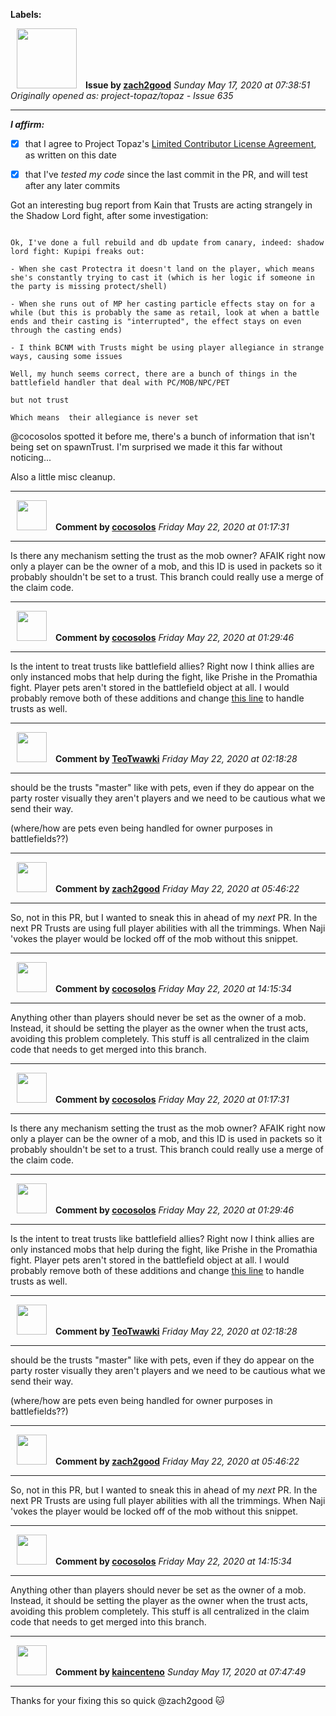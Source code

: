 **Labels:**



<a href="https://github.com/zach2good"><img src="https://avatars3.githubusercontent.com/u/1389729?v=4" width="96" height="96" hspace="10"></img></a> **Issue by [zach2good](https://github.com/zach2good)**
_Sunday May 17, 2020 at 07:38:51_
_Originally opened as: project-topaz/topaz - Issue 635_

----

<!-- place 'x' mark between square [] brackets to affirm: -->
**_I affirm:_**
- [x] that I agree to Project Topaz's [Limited Contributor License Agreement](http://project-topaz.com/blob/release/CONTRIBUTOR_AGREEMENT.md), as written on this date
- [x] that I've _tested my code_ since the last commit in the PR, and will test after any later commits

Got an interesting bug report from Kain that Trusts are acting strangely in the Shadow Lord fight, after some investigation:
```
Ok, I've done a full rebuild and db update from canary, indeed: shadow lord fight: Kupipi freaks out:
- When she cast Protectra it doesn't land on the player, which means she's constantly trying to cast it (which is her logic if someone in the party is missing protect/shell)
- When she runs out of MP her casting particle effects stay on for a while (but this is probably the same as retail, look at when a battle ends and their casting is "interrupted", the effect stays on even through the casting ends)
- I think BCNM with Trusts might be using player allegiance in strange ways, causing some issues
Well, my hunch seems correct, there are a bunch of things in the battlefield handler that deal with PC/MOB/NPC/PET
but not trust
Which means  their allegiance is never set
```

@cocosolos spotted it before me, there's a bunch of information that isn't being set on spawnTrust. I'm surprised we made it this far without noticing...

Also a little misc cleanup.



----
<a href="https://github.com/cocosolos"><img src="https://avatars2.githubusercontent.com/u/2593549?v=4" width="48" height="48" hspace="10"></img></a> **Comment by [cocosolos](https://github.com/cocosolos)**
_Friday May 22, 2020 at 01:17:31_

----

Is there any mechanism setting the trust as the mob owner? AFAIK right now only a player can be the owner of a mob, and this ID is used in packets so it probably shouldn't be set to a trust. This branch could really use a merge of the claim code.


----
<a href="https://github.com/cocosolos"><img src="https://avatars2.githubusercontent.com/u/2593549?v=4" width="48" height="48" hspace="10"></img></a> **Comment by [cocosolos](https://github.com/cocosolos)**
_Friday May 22, 2020 at 01:29:46_

----

Is the intent to treat trusts like battlefield allies? Right now I think allies are only instanced mobs that help during the fight, like Prishe in the Promathia fight. Player pets aren't stored in the battlefield object at all. I would probably remove both of these additions and change [this line](https://github.com/project-topaz/topaz/blob/7bc656841594711c48f8bbef80e3f66cbc7670ee/src/map/battlefield.cpp#L392) to handle trusts as well.


----
<a href="https://github.com/TeoTwawki"><img src="https://avatars0.githubusercontent.com/u/6871475?v=4" width="48" height="48" hspace="10"></img></a> **Comment by [TeoTwawki](https://github.com/TeoTwawki)**
_Friday May 22, 2020 at 02:18:28_

----

should be the trusts "master" like with pets, even if they do appear on the party roster visually they aren't players and we need to be cautious what we send their way.

(where/how are pets even being handled for owner purposes in battlefields??)


----
<a href="https://github.com/zach2good"><img src="https://avatars3.githubusercontent.com/u/1389729?v=4" width="48" height="48" hspace="10"></img></a> **Comment by [zach2good](https://github.com/zach2good)**
_Friday May 22, 2020 at 05:46:22_

----

So, not in this PR, but I wanted to sneak this in ahead of my _next_ PR. In the next PR Trusts are using full player abilities with all the trimmings. When Naji 'vokes the player would be locked off of the mob without this snippet.


----
<a href="https://github.com/cocosolos"><img src="https://avatars2.githubusercontent.com/u/2593549?v=4" width="48" height="48" hspace="10"></img></a> **Comment by [cocosolos](https://github.com/cocosolos)**
_Friday May 22, 2020 at 14:15:34_

----

Anything other than players should never be set as the owner of a mob. Instead, it should be setting the player as the owner when the trust acts, avoiding this problem completely. This stuff is all centralized in the claim code that needs to get merged into this branch.


----
<a href="https://github.com/cocosolos"><img src="https://avatars2.githubusercontent.com/u/2593549?v=4" width="48" height="48" hspace="10"></img></a> **Comment by [cocosolos](https://github.com/cocosolos)**
_Friday May 22, 2020 at 01:17:31_

----

Is there any mechanism setting the trust as the mob owner? AFAIK right now only a player can be the owner of a mob, and this ID is used in packets so it probably shouldn't be set to a trust. This branch could really use a merge of the claim code.


----
<a href="https://github.com/cocosolos"><img src="https://avatars2.githubusercontent.com/u/2593549?v=4" width="48" height="48" hspace="10"></img></a> **Comment by [cocosolos](https://github.com/cocosolos)**
_Friday May 22, 2020 at 01:29:46_

----

Is the intent to treat trusts like battlefield allies? Right now I think allies are only instanced mobs that help during the fight, like Prishe in the Promathia fight. Player pets aren't stored in the battlefield object at all. I would probably remove both of these additions and change [this line](https://github.com/project-topaz/topaz/blob/7bc656841594711c48f8bbef80e3f66cbc7670ee/src/map/battlefield.cpp#L392) to handle trusts as well.


----
<a href="https://github.com/TeoTwawki"><img src="https://avatars0.githubusercontent.com/u/6871475?v=4" width="48" height="48" hspace="10"></img></a> **Comment by [TeoTwawki](https://github.com/TeoTwawki)**
_Friday May 22, 2020 at 02:18:28_

----

should be the trusts "master" like with pets, even if they do appear on the party roster visually they aren't players and we need to be cautious what we send their way.

(where/how are pets even being handled for owner purposes in battlefields??)


----
<a href="https://github.com/zach2good"><img src="https://avatars3.githubusercontent.com/u/1389729?v=4" width="48" height="48" hspace="10"></img></a> **Comment by [zach2good](https://github.com/zach2good)**
_Friday May 22, 2020 at 05:46:22_

----

So, not in this PR, but I wanted to sneak this in ahead of my _next_ PR. In the next PR Trusts are using full player abilities with all the trimmings. When Naji 'vokes the player would be locked off of the mob without this snippet.


----
<a href="https://github.com/cocosolos"><img src="https://avatars2.githubusercontent.com/u/2593549?v=4" width="48" height="48" hspace="10"></img></a> **Comment by [cocosolos](https://github.com/cocosolos)**
_Friday May 22, 2020 at 14:15:34_

----

Anything other than players should never be set as the owner of a mob. Instead, it should be setting the player as the owner when the trust acts, avoiding this problem completely. This stuff is all centralized in the claim code that needs to get merged into this branch.


----
<a href="https://github.com/kaincenteno"><img src="https://avatars3.githubusercontent.com/u/26943220?v=4" width="48" height="48" hspace="10"></img></a> **Comment by [kaincenteno](https://github.com/kaincenteno)**
_Sunday May 17, 2020 at 07:47:49_

----

Thanks for your fixing this so quick @zach2good  :cat: 
